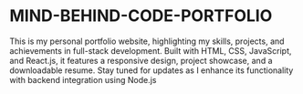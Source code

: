 # MIND-BEHIND-CODE-PORTFOLIO
This is my personal portfolio website, highlighting my skills, projects, and achievements in full-stack development. Built with HTML, CSS, JavaScript, and React.js, it features a responsive design, project showcase, and a downloadable resume. Stay tuned for updates as I enhance its functionality with backend integration using Node.js
